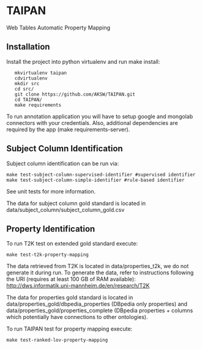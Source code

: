 # TAIPAN
Web Tables Automatic Property Mapping

## Installation
Install the project into python virtualenv and run make install:
```
   mkvirtualenv taipan
   cdvirtualenv
   mkdir src
   cd src/
   git clone https://github.com/AKSW/TAIPAN.git
   cd TAIPAN/
   make requirements
```

To run annotation application you will have to setup google and mongolab connectors with your credentials. Also, additional dependencies are required by the app (make requirements-server).

## Subject Column Identification

Subject column identification can be run via:
```
make test-subject-column-supervised-identifier #supervised identifier
make test-subject-column-simple-identifier #rule-based identifier
```

See unit tests for more information.

The data for subject column gold standard is located in data/subject_column/subject_column_gold.csv

## Property Identification

To run T2K test on extended gold standard execute:
```
make test-t2k-property-mapping
```
The data retrieved from T2K is located in data/properties_t2k, we do not generate it during run. To generate the data, refer to instructions following the URI (requires at least 100 GB of RAM available): http://dws.informatik.uni-mannheim.de/en/research/T2K

The data for properties gold standard is located in data/properties_gold/dbpedia_properties (DBpedia only properties) and data/properties_gold/properties_complete (DBpedia properties + columns which potentially have connections to other ontologies).

To run TAIPAN test for property mapping execute:
```
make test-ranked-lov-property-mapping
```
